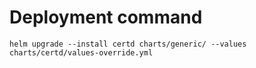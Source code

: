 # Deployment command

`helm upgrade --install certd charts/generic/ --values charts/certd/values-override.yml`